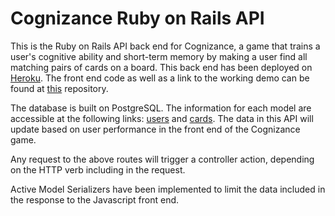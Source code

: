 # Cognizance Ruby on Rails API

This is the Ruby on Rails API back end for Cognizance, a game that trains a user's cognitive ability and short-term memory by making a user find all matching pairs of cards on a board. This back end has been deployed on [Heroku](https://cognizance.herokuapp.com). The front end code as well as a link to the working demo can be found at [this](https://github.com/laurkim/cognizance) repository.

The database is built on PostgreSQL. The information for each model are accessible at the following links: [users](https://cognizance.herokuapp.com/api/v1/users) and [cards](https://cognizance.herokuapp.com/api/v1/cards). The data in this API will update based on user performance in the front end of the Cognizance game.

Any request to the above routes will trigger a controller action, depending on the HTTP verb including in the request.

Active Model Serializers have been implemented to limit the data included in the response to the Javascript front end.

